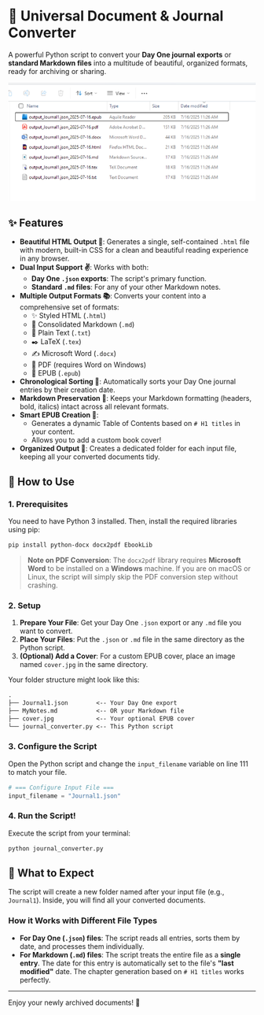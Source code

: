
# 📔 Universal Document & Journal Converter

A powerful Python script to convert your **Day One journal exports** or **standard Markdown files** into a multitude of beautiful, organized formats, ready for archiving or sharing.

![output_files](files.png) 

## ✨ Features

*   **Beautiful HTML Output 🎨**: Generates a single, self-contained `.html` file with modern, built-in CSS for a clean and beautiful reading experience in any browser.
*   **Dual Input Support ✌️**: Works with both:
    *   **Day One `.json` exports**: The script's primary function.
    *   **Standard `.md` files**: For any of your other Markdown notes.
*   **Multiple Output Formats 📚**: Converts your content into a comprehensive set of formats:
    *   ✨ Styled HTML (`.html`)
    *   📝 Consolidated Markdown (`.md`)
    *   📄 Plain Text (`.txt`)
    *   ✒️ LaTeX (`.tex`)
    *   ✍️ Microsoft Word (`.docx`)
    *   📑 PDF (requires Word on Windows)
    *   📖 EPUB (`.epub`)
*   **Chronological Sorting 📅**: Automatically sorts your Day One journal entries by their creation date.
*   **Markdown Preservation 💅**: Keeps your Markdown formatting (headers, bold, italics) intact across all relevant formats.
*   **Smart EPUB Creation 🧠**:
    *   Generates a dynamic Table of Contents based on `# H1 titles` in your content.
    *   Allows you to add a custom book cover!
*   **Organized Output 📂**: Creates a dedicated folder for each input file, keeping all your converted documents tidy.

## 🚀 How to Use

### 1. Prerequisites

You need to have Python 3 installed. Then, install the required libraries using pip:

```bash
pip install python-docx docx2pdf EbookLib
```

> **Note on PDF Conversion**: The `docx2pdf` library requires **Microsoft Word** to be installed on a **Windows** machine. If you are on macOS or Linux, the script will simply skip the PDF conversion step without crashing.

### 2. Setup

1.  **Prepare Your File**: Get your Day One `.json` export or any `.md` file you want to convert.
2.  **Place Your Files**: Put the `.json` or `.md` file in the same directory as the Python script.
3.  **(Optional) Add a Cover**: For a custom EPUB cover, place an image named `cover.jpg` in the same directory.

Your folder structure might look like this:
```
.
├── Journal1.json        <-- Your Day One export
├── MyNotes.md           <-- OR your Markdown file
├── cover.jpg            <-- Your optional EPUB cover
└── journal_converter.py <-- This Python script
```

### 3. Configure the Script

Open the Python script and change the `input_filename` variable on line 111 to match your file.

```python
# === Configure Input File ===
input_filename = "Journal1.json" 
```

### 4. Run the Script!

Execute the script from your terminal:
```bash
python journal_converter.py
```

## 📂 What to Expect

The script will create a new folder named after your input file (e.g., `Journal1`). Inside, you will find all your converted documents.

### How it Works with Different File Types

*   **For Day One (`.json`) files**: The script reads all entries, sorts them by date, and processes them individually.
*   **For Markdown (`.md`) files**: The script treats the entire file as a **single entry**. The date for this entry is automatically set to the file's **"last modified"** date. The chapter generation based on `# H1 titles` works perfectly.

---

Enjoy your newly archived documents! 🎉
